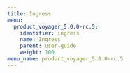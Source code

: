 ```yaml
---
title: Ingress
menu:
  product_voyager_5.0.0-rc.5:
    identifier: ingress
    name: Ingress
    parent: user-guide
    weight: 100
menu_name: product_voyager_5.0.0-rc.5
---
```

